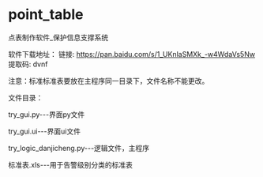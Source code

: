 # point_table
点表制作软件_保护信息支撑系统

软件下载地址：
链接: https://pan.baidu.com/s/1_UKnlaSMXk_-w4WdaVs5Nw 提取码: dvnf

注意：标准标准表要放在主程序同一目录下，文件名称不能更改。

文件目录：

try_gui.py---界面py文件

try_gui.ui---界面ui文件

try_logic_danjicheng.py---逻辑文件，主程序

标准表.xls---用于告警级别分类的标准表
